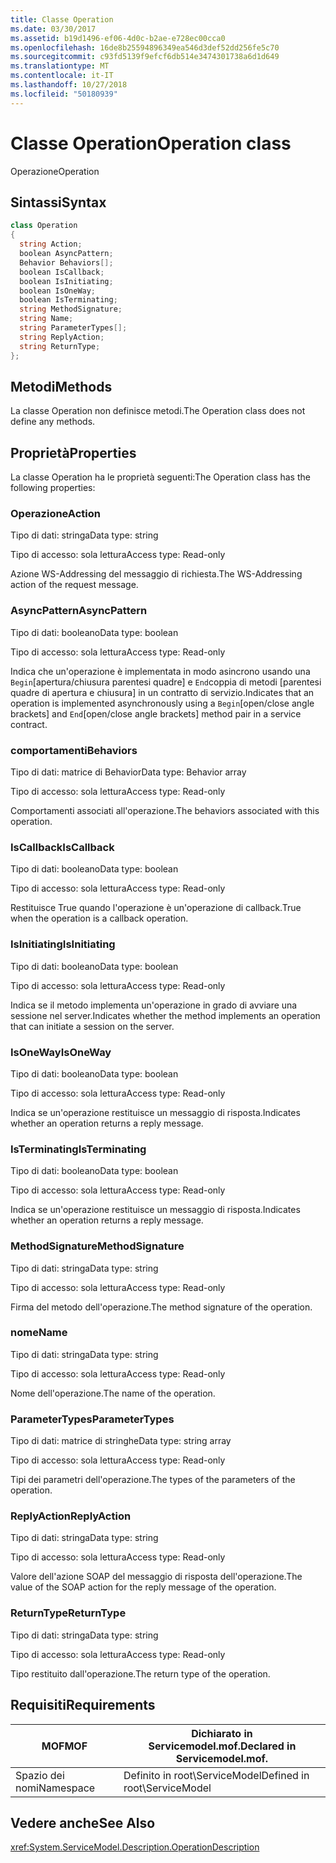 ```yaml
---
title: Classe Operation
ms.date: 03/30/2017
ms.assetid: b19d1496-ef06-4d0c-b2ae-e728ec00cca0
ms.openlocfilehash: 16de8b25594896349ea546d3def52dd256fe5c70
ms.sourcegitcommit: c93fd5139f9efcf6db514e3474301738a6d1d649
ms.translationtype: MT
ms.contentlocale: it-IT
ms.lasthandoff: 10/27/2018
ms.locfileid: "50180939"
---
```

# <a name="operation-class"></a><span data-ttu-id="c4216-102">Classe Operation</span><span class="sxs-lookup"><span data-stu-id="c4216-102">Operation class</span></span>
<span data-ttu-id="c4216-103">Operazione</span><span class="sxs-lookup"><span data-stu-id="c4216-103">Operation</span></span>  
  
## <a name="syntax"></a><span data-ttu-id="c4216-104">Sintassi</span><span class="sxs-lookup"><span data-stu-id="c4216-104">Syntax</span></span>  
  
```csharp
class Operation  
{  
  string Action;  
  boolean AsyncPattern;  
  Behavior Behaviors[];  
  boolean IsCallback;  
  boolean IsInitiating;  
  boolean IsOneWay;  
  boolean IsTerminating;  
  string MethodSignature;  
  string Name;  
  string ParameterTypes[];  
  string ReplyAction;  
  string ReturnType;  
};  
```  
  
## <a name="methods"></a><span data-ttu-id="c4216-105">Metodi</span><span class="sxs-lookup"><span data-stu-id="c4216-105">Methods</span></span>  
 <span data-ttu-id="c4216-106">La classe Operation non definisce metodi.</span><span class="sxs-lookup"><span data-stu-id="c4216-106">The Operation class does not define any methods.</span></span>  
  
## <a name="properties"></a><span data-ttu-id="c4216-107">Proprietà</span><span class="sxs-lookup"><span data-stu-id="c4216-107">Properties</span></span>  
 <span data-ttu-id="c4216-108">La classe Operation ha le proprietà seguenti:</span><span class="sxs-lookup"><span data-stu-id="c4216-108">The Operation class has the following properties:</span></span>  
  
### <a name="action"></a><span data-ttu-id="c4216-109">Operazione</span><span class="sxs-lookup"><span data-stu-id="c4216-109">Action</span></span>  
 <span data-ttu-id="c4216-110">Tipo di dati: stringa</span><span class="sxs-lookup"><span data-stu-id="c4216-110">Data type: string</span></span>  
  
 <span data-ttu-id="c4216-111">Tipo di accesso: sola lettura</span><span class="sxs-lookup"><span data-stu-id="c4216-111">Access type: Read-only</span></span>  
  
 <span data-ttu-id="c4216-112">Azione WS-Addressing del messaggio di richiesta.</span><span class="sxs-lookup"><span data-stu-id="c4216-112">The WS-Addressing action of the request message.</span></span>  
  
### <a name="asyncpattern"></a><span data-ttu-id="c4216-113">AsyncPattern</span><span class="sxs-lookup"><span data-stu-id="c4216-113">AsyncPattern</span></span>  
 <span data-ttu-id="c4216-114">Tipo di dati: booleano</span><span class="sxs-lookup"><span data-stu-id="c4216-114">Data type: boolean</span></span>  
  
 <span data-ttu-id="c4216-115">Tipo di accesso: sola lettura</span><span class="sxs-lookup"><span data-stu-id="c4216-115">Access type: Read-only</span></span>  
  
 <span data-ttu-id="c4216-116">Indica che un'operazione è implementata in modo asincrono usando una `Begin`[apertura/chiusura parentesi quadre] e `End`coppia di metodi [parentesi quadre di apertura e chiusura] in un contratto di servizio.</span><span class="sxs-lookup"><span data-stu-id="c4216-116">Indicates that an operation is implemented asynchronously using a `Begin`[open/close angle brackets] and `End`[open/close angle brackets] method pair in a service contract.</span></span>  
  
### <a name="behaviors"></a><span data-ttu-id="c4216-117">comportamenti</span><span class="sxs-lookup"><span data-stu-id="c4216-117">Behaviors</span></span>  
 <span data-ttu-id="c4216-118">Tipo di dati: matrice di Behavior</span><span class="sxs-lookup"><span data-stu-id="c4216-118">Data type: Behavior array</span></span>  
  
 <span data-ttu-id="c4216-119">Tipo di accesso: sola lettura</span><span class="sxs-lookup"><span data-stu-id="c4216-119">Access type: Read-only</span></span>  
  
 <span data-ttu-id="c4216-120">Comportamenti associati all'operazione.</span><span class="sxs-lookup"><span data-stu-id="c4216-120">The behaviors associated with this operation.</span></span>  
  
### <a name="iscallback"></a><span data-ttu-id="c4216-121">IsCallback</span><span class="sxs-lookup"><span data-stu-id="c4216-121">IsCallback</span></span>  
 <span data-ttu-id="c4216-122">Tipo di dati: booleano</span><span class="sxs-lookup"><span data-stu-id="c4216-122">Data type: boolean</span></span>  
  
 <span data-ttu-id="c4216-123">Tipo di accesso: sola lettura</span><span class="sxs-lookup"><span data-stu-id="c4216-123">Access type: Read-only</span></span>  
  
 <span data-ttu-id="c4216-124">Restituisce True quando l'operazione è un'operazione di callback.</span><span class="sxs-lookup"><span data-stu-id="c4216-124">True when the operation is a callback operation.</span></span>  
  
### <a name="isinitiating"></a><span data-ttu-id="c4216-125">IsInitiating</span><span class="sxs-lookup"><span data-stu-id="c4216-125">IsInitiating</span></span>  
 <span data-ttu-id="c4216-126">Tipo di dati: booleano</span><span class="sxs-lookup"><span data-stu-id="c4216-126">Data type: boolean</span></span>  
  
 <span data-ttu-id="c4216-127">Tipo di accesso: sola lettura</span><span class="sxs-lookup"><span data-stu-id="c4216-127">Access type: Read-only</span></span>  
  
 <span data-ttu-id="c4216-128">Indica se il metodo implementa un'operazione in grado di avviare una sessione nel server.</span><span class="sxs-lookup"><span data-stu-id="c4216-128">Indicates whether the method implements an operation that can initiate a session on the server.</span></span>  
  
### <a name="isoneway"></a><span data-ttu-id="c4216-129">IsOneWay</span><span class="sxs-lookup"><span data-stu-id="c4216-129">IsOneWay</span></span>  
 <span data-ttu-id="c4216-130">Tipo di dati: booleano</span><span class="sxs-lookup"><span data-stu-id="c4216-130">Data type: boolean</span></span>  
  
 <span data-ttu-id="c4216-131">Tipo di accesso: sola lettura</span><span class="sxs-lookup"><span data-stu-id="c4216-131">Access type: Read-only</span></span>  
  
 <span data-ttu-id="c4216-132">Indica se un'operazione restituisce un messaggio di risposta.</span><span class="sxs-lookup"><span data-stu-id="c4216-132">Indicates whether an operation returns a reply message.</span></span>  
  
### <a name="isterminating"></a><span data-ttu-id="c4216-133">IsTerminating</span><span class="sxs-lookup"><span data-stu-id="c4216-133">IsTerminating</span></span>  
 <span data-ttu-id="c4216-134">Tipo di dati: booleano</span><span class="sxs-lookup"><span data-stu-id="c4216-134">Data type: boolean</span></span>  
  
 <span data-ttu-id="c4216-135">Tipo di accesso: sola lettura</span><span class="sxs-lookup"><span data-stu-id="c4216-135">Access type: Read-only</span></span>  
  
 <span data-ttu-id="c4216-136">Indica se un'operazione restituisce un messaggio di risposta.</span><span class="sxs-lookup"><span data-stu-id="c4216-136">Indicates whether an operation returns a reply message.</span></span>  
  
### <a name="methodsignature"></a><span data-ttu-id="c4216-137">MethodSignature</span><span class="sxs-lookup"><span data-stu-id="c4216-137">MethodSignature</span></span>  
 <span data-ttu-id="c4216-138">Tipo di dati: stringa</span><span class="sxs-lookup"><span data-stu-id="c4216-138">Data type: string</span></span>  
  
 <span data-ttu-id="c4216-139">Tipo di accesso: sola lettura</span><span class="sxs-lookup"><span data-stu-id="c4216-139">Access type: Read-only</span></span>  
  
 <span data-ttu-id="c4216-140">Firma del metodo dell'operazione.</span><span class="sxs-lookup"><span data-stu-id="c4216-140">The method signature of the operation.</span></span>  
  
### <a name="name"></a><span data-ttu-id="c4216-141">nome</span><span class="sxs-lookup"><span data-stu-id="c4216-141">Name</span></span>  
 <span data-ttu-id="c4216-142">Tipo di dati: stringa</span><span class="sxs-lookup"><span data-stu-id="c4216-142">Data type: string</span></span>  
  
 <span data-ttu-id="c4216-143">Tipo di accesso: sola lettura</span><span class="sxs-lookup"><span data-stu-id="c4216-143">Access type: Read-only</span></span>  
  
 <span data-ttu-id="c4216-144">Nome dell'operazione.</span><span class="sxs-lookup"><span data-stu-id="c4216-144">The name of the operation.</span></span>  
  
### <a name="parametertypes"></a><span data-ttu-id="c4216-145">ParameterTypes</span><span class="sxs-lookup"><span data-stu-id="c4216-145">ParameterTypes</span></span>  
 <span data-ttu-id="c4216-146">Tipo di dati: matrice di stringhe</span><span class="sxs-lookup"><span data-stu-id="c4216-146">Data type: string array</span></span>  
  
 <span data-ttu-id="c4216-147">Tipo di accesso: sola lettura</span><span class="sxs-lookup"><span data-stu-id="c4216-147">Access type: Read-only</span></span>  
  
 <span data-ttu-id="c4216-148">Tipi dei parametri dell'operazione.</span><span class="sxs-lookup"><span data-stu-id="c4216-148">The types of the parameters of the operation.</span></span>  
  
### <a name="replyaction"></a><span data-ttu-id="c4216-149">ReplyAction</span><span class="sxs-lookup"><span data-stu-id="c4216-149">ReplyAction</span></span>  
 <span data-ttu-id="c4216-150">Tipo di dati: stringa</span><span class="sxs-lookup"><span data-stu-id="c4216-150">Data type: string</span></span>  
  
 <span data-ttu-id="c4216-151">Tipo di accesso: sola lettura</span><span class="sxs-lookup"><span data-stu-id="c4216-151">Access type: Read-only</span></span>  
  
 <span data-ttu-id="c4216-152">Valore dell'azione SOAP del messaggio di risposta dell'operazione.</span><span class="sxs-lookup"><span data-stu-id="c4216-152">The value of the SOAP action for the reply message of the operation.</span></span>  
  
### <a name="returntype"></a><span data-ttu-id="c4216-153">ReturnType</span><span class="sxs-lookup"><span data-stu-id="c4216-153">ReturnType</span></span>  
 <span data-ttu-id="c4216-154">Tipo di dati: stringa</span><span class="sxs-lookup"><span data-stu-id="c4216-154">Data type: string</span></span>  
  
 <span data-ttu-id="c4216-155">Tipo di accesso: sola lettura</span><span class="sxs-lookup"><span data-stu-id="c4216-155">Access type: Read-only</span></span>  
  
 <span data-ttu-id="c4216-156">Tipo restituito dall'operazione.</span><span class="sxs-lookup"><span data-stu-id="c4216-156">The return type of the operation.</span></span>  
  
## <a name="requirements"></a><span data-ttu-id="c4216-157">Requisiti</span><span class="sxs-lookup"><span data-stu-id="c4216-157">Requirements</span></span>  
  
|<span data-ttu-id="c4216-158">MOF</span><span class="sxs-lookup"><span data-stu-id="c4216-158">MOF</span></span>|<span data-ttu-id="c4216-159">Dichiarato in Servicemodel.mof.</span><span class="sxs-lookup"><span data-stu-id="c4216-159">Declared in Servicemodel.mof.</span></span>|  
|---------|-----------------------------------|  
|<span data-ttu-id="c4216-160">Spazio dei nomi</span><span class="sxs-lookup"><span data-stu-id="c4216-160">Namespace</span></span>|<span data-ttu-id="c4216-161">Definito in root\ServiceModel</span><span class="sxs-lookup"><span data-stu-id="c4216-161">Defined in root\ServiceModel</span></span>|  
  
## <a name="see-also"></a><span data-ttu-id="c4216-162">Vedere anche</span><span class="sxs-lookup"><span data-stu-id="c4216-162">See Also</span></span>  
 <xref:System.ServiceModel.Description.OperationDescription>
